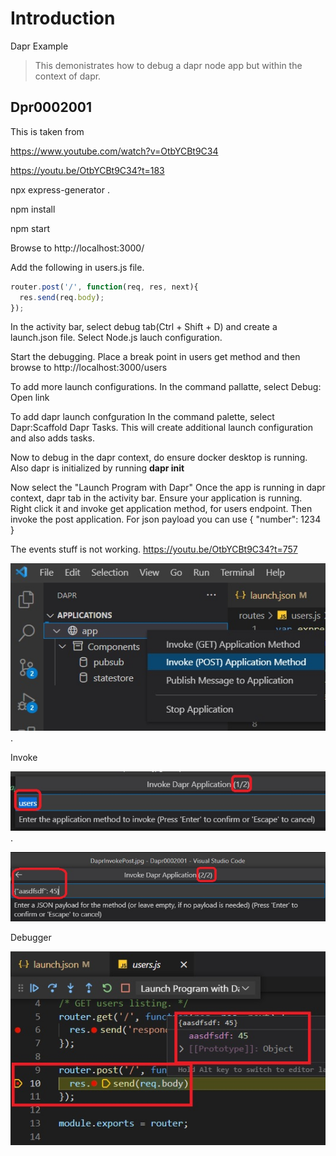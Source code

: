 # Introduction 

Dapr Example

>This demonistrates how to debug a dapr node app but within the context of dapr.

## Dpr0002001
This is taken from 

https://www.youtube.com/watch?v=OtbYCBt9C34

https://youtu.be/OtbYCBt9C34?t=183

npx express-generator .

npm install

npm start

Browse to http://localhost:3000/

Add the following in users.js file.

```js
router.post('/', function(req, res, next){
  res.send(req.body);
});
```

In the activity bar, select debug tab(Ctrl + Shift + D) and create a launch.json file.
Select Node.js lauch configuration. 

Start the debugging.
Place a break point in users get method and then browse to http://localhost:3000/users

To add more launch configurations.
In the command pallatte, select Debug: Open link


To add dapr launch confguration
In the command palette, select Dapr:Scaffold Dapr Tasks.
This will create additional launch configuration and also adds tasks.

Now to debug in the dapr context, do ensure docker desktop is running. 
Also dapr is initialized by running **dapr init**

Now select the "Launch Program with Dapr"
Once the app is running in dapr context, dapr tab in the activity bar.
Ensure your application is running. Right click it and invoke get application method, for users endpoint.
Then invoke the post application. For json payload you can use 
{
    "number": 1234
}

The events stuff is not working.
https://youtu.be/OtbYCBt9C34?t=757

![Dapr Invoke App post](DaprInvoke.jpg "Dapr Invoke App post").

Invoke

![Dapr Invoke App post](DaprInvokePost.jpg "Dapr Invoke App post").

![Dapr Invoke App jsoninput](DaprInvokePostJsonInput.jpg "Dapr Invoke App post")

Debugger

![Dapr Invoke App jsoninput](DaprInvokePostJsonInputBreakPoint.jpg "Dapr Invoke App post")